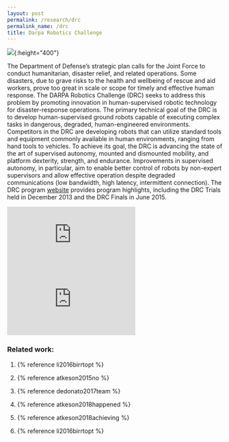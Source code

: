 ```yaml
---
layout: post
permalink: /research/drc
permalink_name: /drc
title: Darpa Robotics Challenge
---
```


![](../assets/drc_team.jpg){:height="400"}

The Department of Defense’s strategic plan calls for the Joint Force to conduct humanitarian, disaster relief, and related operations. Some disasters, due to grave risks to the health and wellbeing of rescue and aid workers, prove too great in scale or scope for timely and effective human response. The DARPA Robotics Challenge (DRC) seeks to address this problem by promoting innovation in human-supervised robotic technology for disaster-response operations. The primary technical goal of the DRC is to develop human-supervised ground robots capable of executing complex tasks in dangerous, degraded, human-engineered environments. Competitors in the DRC are developing robots that can utilize standard tools and equipment commonly available in human environments, ranging from hand tools to vehicles. To achieve its goal, the DRC is advancing the state of the art of supervised autonomy, mounted and dismounted mobility, and platform dexterity, strength, and endurance. Improvements in supervised autonomy, in particular, aim to enable better control of robots by non-expert supervisors and allow effective operation despite degraded communications (low bandwidth, high latency, intermittent connection). The DRC program [website](https://archive.darpa.mil/roboticschallenge) provides program highlights, including the DRC Trials held in December 2013 and the DRC Finals in June 2015.

<iframe width="300" src="https://www.youtube.com/embed/BgfsxH3poCU" title="YouTube video player" frameborder="0" allow="accelerometer; autoplay; clipboard-write; encrypted-media; gyroscope; picture-in-picture" allowfullscreen></iframe>

<iframe width="300" src="https://www.youtube.com/embed/AvyGzqwOPSM" title="YouTube video player" frameborder="0" allow="accelerometer; autoplay; clipboard-write; encrypted-media; gyroscope; picture-in-picture" allowfullscreen></iframe>

### Related work:

1. {% reference li2016birrtopt %}

2. {% reference atkeson2015no %}

3. {% reference dedonato2017team %}

4. {% reference atkeson2018happened %}

5. {% reference atkeson2018achieving %}

6. {% reference li2016birrtopt %}
